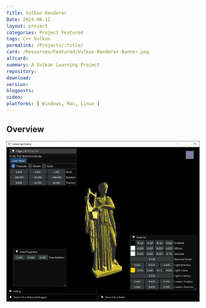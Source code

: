```yaml
---
Title: Vulkan Renderer
Date: 2024-06-12
layout: project
categories: Project Featured 
tags: C++ Vulkan 
permalink: /Projects/:title/
card: /Resources/Featured/Vulkan-Renderer-Banner.png
altcard: 
summary: A Vulkan Learning Project
repository: 
download: 
version: 
blogposts: 
video: 
platforms: [ Windows, Mac, Linux ]
---
```

## Overview


![An Example Render](/Resources/Featured/Vulkan-Renderer.png)